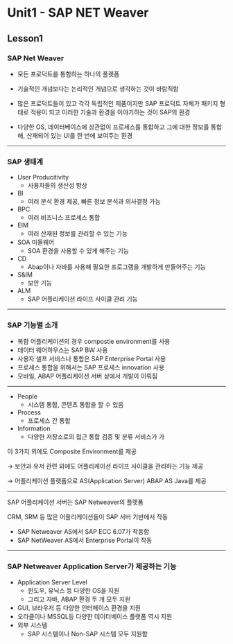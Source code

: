 # Unit1 - SAP NET Weaver

## Lesson1

### SAP Net Weaver

- 모든 프로덕트를 통합하는 하나의 플랫폼

- 기술적인 개념보다는 논리적인 개념으로 생각하는 것이 바람직함
- 많은 프로덕트들이 있고 각각 독립적인 제품이지만 SAP 프로덕트 자체가 패키지 형태로 적용이 되고 이러한 기술과 환경을 이야기하는 것이 SAP의 환경
- 다양한 OS, 데이터베이스에 상관없이 프로세스를 통합하고 그에 대한 정보를 통합해, 산재되어 있는 UI를 한 번에 보여주는 환경

---

### SAP 생태계

- User Producitivity
    - 사용자들의 생산성 향상
- BI
    - 여러 분석 환경 제공, 빠른 정보 분석과 의사결정 가능
- BPC
    - 여러 비즈니스 프로세스 통합
- EIM
    - 여러 산재된 정보를 관리할 수 있는 기능
- SOA 미들웨어
    - SOA 환경을 사용할 수 있게 해주는 기능
- CD
    - Abap이나 자바를 사용해 필요한 프로그램을 개발하게 만들어주는 기능
- S&IM
    - 보안 기능
- ALM
    - SAP 어플리케이션 라이프 사이클 관리 기능

---

### SAP 기능별 소개

- 복합 어플리케이션의 경우 compostie environment를 사용
- 데이터 웨어하우스는 SAP BW 사용
- 사용자 셀프 서비스나 통합은 SAP Enterprise Portal 사용
- 프로세스 통합을 위해서는 SAP 프로세스 innovation 사용
- 모바일, ABAP 어플리케이션 서버 상에서 개발이 이뤄짐

---

- People
    - 시스템 통합, 콘텐츠 통합을 할 수 있음
- Process
    - 프로세스 간 통합
- Information
    - 다양한 저장소로의 접근 통합 검증 및 분류 서비스가 가

이 3가지 외에도 Composite Environment를 제공

→ 보안과 유저 관련 외에도 어플리케이션 라이프 사이클을 관리하는 기능 제공

→ 어플리케이션 플랫폼으로 AS(Application Server) ABAP AS Java를 제공

---

SAP 어플리케이션 서버는 SAP Netweaver의 플랫폼

CRM, SRM 등 많은 어플리케이션들이 SAP 서버 기반에서 작동

- SAP Netweaver AS에서 SAP ECC 6.07가 작동함
- SAP NetWeaver AS에서 Enterprise Portal이 작동

---

### SAP Netweaver Application Server가 제공하는 기능

- Application Server Level
    - 윈도우, 유닉스 등 다양한 OS을 지원
    - 그리고 자바, ABAP 환경 두 개 모두 지원
- GUI, 브라우저 등 다양한 인터페이스 환경을 지원
- 오라클이나 MSSQL등 다양한 데이터베이스 플랫폼 역시 지원
- 외부 시스템
    - SAP 시스템이나 Non-SAP 시스템 모두 지원함